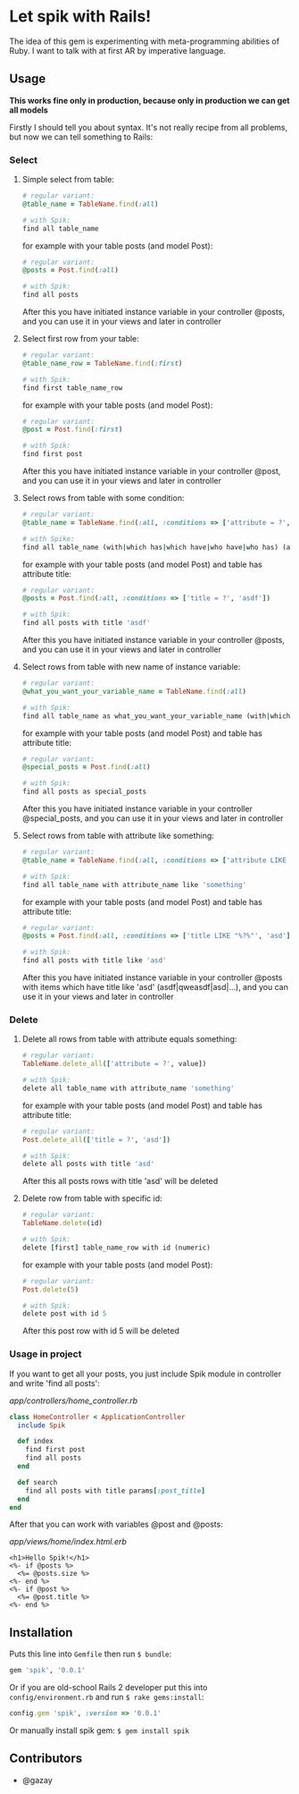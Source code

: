 # Let spik with Rails!

The idea of this gem is experimenting with meta-programming abilities of Ruby. I want to talk with at first AR by imperative language.

## Usage

**This works fine only in production, because only in production we can get all models**

Firstly I should tell you about syntax. It's not really recipe from all problems, but now we can tell something to Rails:

### Select

1.  Simple select from table:

    ```ruby
    # regular variant:
    @table_name = TableName.find(:all)

    # with Spik:
    find all table_name
    ```

    for example with your table posts (and model Post):

    ```ruby
    # regular variant:
    @posts = Post.find(:all)

    # with Spik:
    find all posts
    ```

    After this you have initiated instance variable in your controller @posts, and you can use it in your views and later in controller

2.  Select first row from your table:

    ```ruby
    # regular variant:
    @table_name_row = TableName.find(:first)

    # with Spik:
    find first table_name_row
    ```

    for example with your table posts (and model Post):

    ```ruby
    # regular variant:
    @post = Post.find(:first)

    # with Spik:
    find first post
    ```

    After this you have initiated instance variable in your controller @post, and you can use it in your views and later in controller

3.  Select rows from table with some condition:

    ```ruby
    # regular variant:
    @table_name = TableName.find(:all, :conditions => ['attribute = ?', value])

    # with Spike:
    find all table_name (with|which has|which have|who have|who has) (attribute_name) (id as numeric|'string in quotes')
    ```

    for example with your table posts (and model Post) and table has attribute title:

    ```ruby
    # regular variant:
    @posts = Post.find(:all, :conditions => ['title = ?', 'asdf'])

    # with Spik:
    find all posts with title 'asdf'
    ```

    After this you have initiated instance variable in your controller @posts, and you can use it in your views and later in controller

4.  Select rows from table with new name of instance variable:

    ```ruby
    # regular variant:
    @what_you_want_your_variable_name = TableName.find(:all)

    # with Spik:
    find all table_name as what_you_want_your_variable_name (with|which has|which have|who have| who has) (attribute_name) (id as numeric|'string in quotes')
    ```

    for example with your table posts (and model Post) and table has attribute title:

    ```ruby
    # regular variant:
    @special_posts = Post.find(:all)

    # with Spik:
    find all posts as special_posts
    ```

    After this you have initiated instance variable in your controller @special_posts, and you can use it in your views and later in controller

5.  Select rows from table with attribute like something:

    ```ruby
    # regular variant:
    @table_name = TableName.find(:all, :conditions => ['attribute LIKE "%?%"', value])

    # with Spik:
    find all table_name with attribute_name like 'something'
    ```

    for example with your table posts (and model Post) and table has attribute title:

    ```ruby
    # regular variant:
    @posts = Post.find(:all, :conditions => ['title LIKE "%?%"', 'asd'])

    # with Spik:
    find all posts with title like 'asd'
    ```

    After this you have initiated instance variable in your controller @posts with items which have title like 'asd' (asdf|qweasdf|asd|...), and you can use it in your views and later in controller

### Delete

1.  Delete all rows from table with attribute equals something:

    ```ruby
    # regular variant:
    TableName.delete_all(['attribute = ?', value])

    # with Spik:
    delete all table_name with attribute_name 'something'
    ```

    for example with your table posts (and model Post) and table has attribute title:

    ```ruby
    # regular variant:
    Post.delete_all(['title = ?', 'asd'])

    # with Spik:
    delete all posts with title 'asd'
    ```

    After this all posts rows with title 'asd' will be deleted

2.  Delete row from table with specific id:

    ```ruby
    # regular variant:
    TableName.delete(id)

    # with Spik:
    delete [first] table_name_row with id (numeric)
    ```

    for example with your table posts (and model Post):

    ```ruby
    # regular variant:
    Post.delete(5)

    # with Spik:
    delete post with id 5
    ```

    After this post row with id 5 will be deleted

### Usage in project

If you want to get all your posts, you just include Spik module in controller and write 'find all posts':

*app/controllers/home_controller.rb*

```ruby
class HomeController < ApplicationController
  include Spik

  def index
    find first post
    find all posts
  end

  def search
    find all posts with title params[:post_title]
  end
end
```

After that you can work with variables @post and @posts:

*app/views/home/index.html.erb*

```erb
<h1>Hello Spik!</h1>
<%- if @posts %>
  <%= @posts.size %>
<%- end %>
<%- if @post %>
  <%= @post.title %>
<%- end %>
```

## Installation

Puts this line into `Gemfile` then run `$ bundle`:

``` ruby
gem 'spik', '0.0.1'
```

Or if you are old-school Rails 2 developer put this into `config/environment.rb` and run `$ rake gems:install`:

``` ruby
config.gem 'spik', :version => '0.0.1'
```

Or manually install spik gem: `$ gem install spik`

## Contributors

* @gazay
